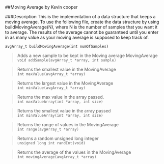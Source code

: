 ##Moving Average by Kevin cooper

###Description
This is the implementation of a data structure that keeps a moving average.  To use the following file, create the data structure by using buildMovingAverage(N), where N is the number of samples that you want it to average.  The results of the average cannot be guaranteed until you enter in as many value as your moving average is supposed to keep track of.

`avgArray_t buildMovingAverage(int numOfSamples)`

>Adds a new sample to be kept in the Moving average MovingAverage<br>
`void addSample(avgArray_t *array, int sample)`

>Returns the smallest value in the MovingAverage<br>
`int maxValue(avgArray_t *array)`

>Returns the largest value in the MovingAverage<br>
`int minValue(avgArray_t *array)`

>Returns the max value in the array passed.<br>
`int maxValueArray(int *array, int size)`

>Returns the smallest value in the array passed<br>
`int minValueArray(int *array, int size)`

>Returns the range of values in the MovingAverage<br>
`int range(avgArray_t *array)`

>Returns a random unsigned long integer<br>
`unsigned long int randInt(void)`

>Returns the average of the values in the MovingAverage<br>
`int movingAverage(avgArray_t *array)`